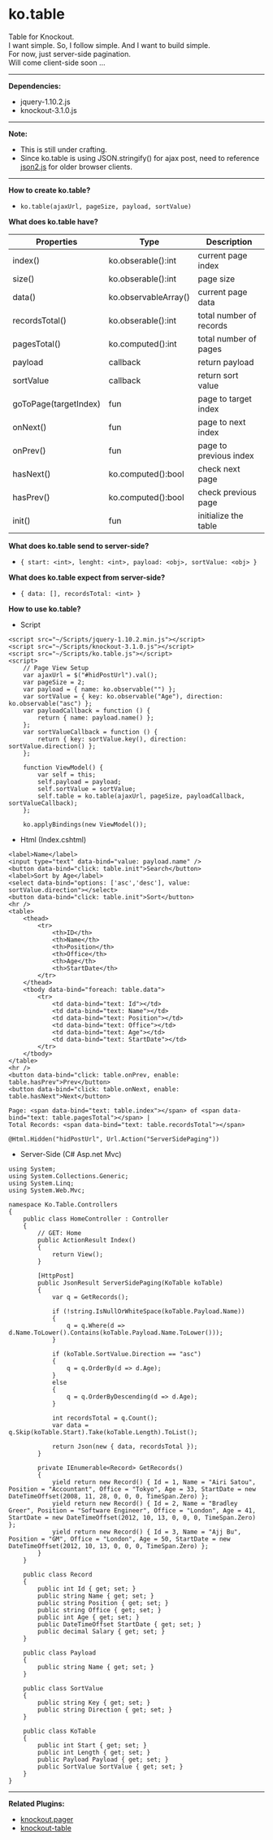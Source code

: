 ko.table
========

Table for Knockout.  
I want simple. So, I follow simple. And I want to build simple.  
For now, just server-side pagination.  
Will come client-side soon ...   


***

**Dependencies:**
* jquery-1.10.2.js
* knockout-3.1.0.js

***

**Note:**
* This is still under crafting.
* Since ko.table is using JSON.stringify() for ajax post, need to reference [json2.js](https://github.com/douglascrockford/JSON-js) for older browser clients.

***
**How to create ko.table?**

* `ko.table(ajaxUrl, pageSize, payload, sortValue)`


**What does ko.table have?**

Properties            | Type                 | Description
--------------------- | -------------------  | -------------
index()               | ko.obserable():int   | current page index
size()                | ko.obserable():int   | page size
data()                | ko.observableArray() | current page data
recordsTotal()        | ko.obserable():int   | total number of records
pagesTotal()          | ko.computed():int    | total number of pages
payload               | callback             | return payload
sortValue             | callback             | return sort value
goToPage(targetIndex) | fun                  | page to target index
onNext()              | fun                  | page to next index
onPrev()              | fun                  | page to previous index
hasNext()             | ko.computed():bool   | check next page
hasPrev()             | ko.computed():bool   | check previous page
init()                | fun                  | initialize the table


**What does ko.table send to server-side?**

* `{ start: <int>, lenght: <int>, payload: <obj>, sortValue: <obj> }`


**What does ko.table expect from server-side?**

* `{ data: [], recordsTotal: <int> }`


**How to use ko.table?**

* Script
```
<script src="~/Scripts/jquery-1.10.2.min.js"></script>
<script src="~/Scripts/knockout-3.1.0.js"></script>
<script src="~/Scripts/ko.table.js"></script>
<script>
    // Page View Setup
    var ajaxUrl = $("#hidPostUrl").val();
    var pageSize = 2;
    var payload = { name: ko.observable("") };
    var sortValue = { key: ko.observable("Age"), direction: ko.observable("asc") };
    var payloadCallback = function () {
        return { name: payload.name() };
    };
    var sortValueCallback = function () {
        return { key: sortValue.key(), direction: sortValue.direction() };
    };

    function ViewModel() {
        var self = this;
        self.payload = payload;
        self.sortValue = sortValue;
        self.table = ko.table(ajaxUrl, pageSize, payloadCallback, sortValueCallback);
    };

    ko.applyBindings(new ViewModel());
```

* Html (Index.cshtml)

```
<label>Name</label>
<input type="text" data-bind="value: payload.name" />
<button data-bind="click: table.init">Search</button>
<label>Sort by Age</label>
<select data-bind="options: ['asc','desc'], value: sortValue.direction"></select>
<button data-bind="click: table.init">Sort</button>
<hr />
<table>
    <thead>
        <tr>
            <th>ID</th>
            <th>Name</th>
            <th>Position</th>
            <th>Office</th>
            <th>Age</th>
            <th>StartDate</th>
        </tr>
    </thead>
    <tbody data-bind="foreach: table.data">
        <tr>
            <td data-bind="text: Id"></td>
            <td data-bind="text: Name"></td>
            <td data-bind="text: Position"></td>
            <td data-bind="text: Office"></td>
            <td data-bind="text: Age"></td>
            <td data-bind="text: StartDate"></td>
        </tr>
    </tbody>
</table>
<hr />
<button data-bind="click: table.onPrev, enable: table.hasPrev">Prev</button>
<button data-bind="click: table.onNext, enable: table.hasNext">Next</button>

Page: <span data-bind="text: table.index"></span> of <span data-bind="text: table.pagesTotal"></span> |
Total Records: <span data-bind="text: table.recordsTotal"></span>

@Html.Hidden("hidPostUrl", Url.Action("ServerSidePaging"))
```

* Server-Side (C# Asp.net Mvc)

```
using System;
using System.Collections.Generic;
using System.Linq;
using System.Web.Mvc;

namespace Ko.Table.Controllers
{
    public class HomeController : Controller
    {
        // GET: Home
        public ActionResult Index()
        {
            return View();
        }

        [HttpPost]
        public JsonResult ServerSidePaging(KoTable koTable)
        {
            var q = GetRecords();

            if (!string.IsNullOrWhiteSpace(koTable.Payload.Name))
            {
                q = q.Where(d => d.Name.ToLower().Contains(koTable.Payload.Name.ToLower()));
            }

            if (koTable.SortValue.Direction == "asc")
            {
                q = q.OrderBy(d => d.Age);
            }
            else
            {
                q = q.OrderByDescending(d => d.Age);
            }

            int recordsTotal = q.Count();
            var data = q.Skip(koTable.Start).Take(koTable.Length).ToList();

            return Json(new { data, recordsTotal });
        }

        private IEnumerable<Record> GetRecords()
        {
            yield return new Record() { Id = 1, Name = "Airi Satou", Position = "Accountant", Office = "Tokyo", Age = 33, StartDate = new DateTimeOffset(2008, 11, 28, 0, 0, 0, TimeSpan.Zero) };
            yield return new Record() { Id = 2, Name = "Bradley Greer", Position = "Software Engineer", Office = "London", Age = 41, StartDate = new DateTimeOffset(2012, 10, 13, 0, 0, 0, TimeSpan.Zero) };
            yield return new Record() { Id = 3, Name = "Ajj Bu", Position = "GM", Office = "London", Age = 50, StartDate = new DateTimeOffset(2012, 10, 13, 0, 0, 0, TimeSpan.Zero) };
        }
    }

    public class Record
    {
        public int Id { get; set; }
        public string Name { get; set; }
        public string Position { get; set; }
        public string Office { get; set; }
        public int Age { get; set; }
        public DateTimeOffset StartDate { get; set; }
        public decimal Salary { get; set; }
    }

    public class Payload
    {
        public string Name { get; set; }
    }

    public class SortValue
    {
        public string Key { get; set; }
        public string Direction { get; set; }
    }

    public class KoTable
    {
        public int Start { get; set; }
        public int Length { get; set; }
        public Payload Payload { get; set; }
        public SortValue SortValue { get; set; }
    }
}
```

***


**Related Plugins:**

* [knockout.pager](https://github.com/nathanrobinson/knockout.pager)
* [knockout-table](https://github.com/mbest/knockout-table)
